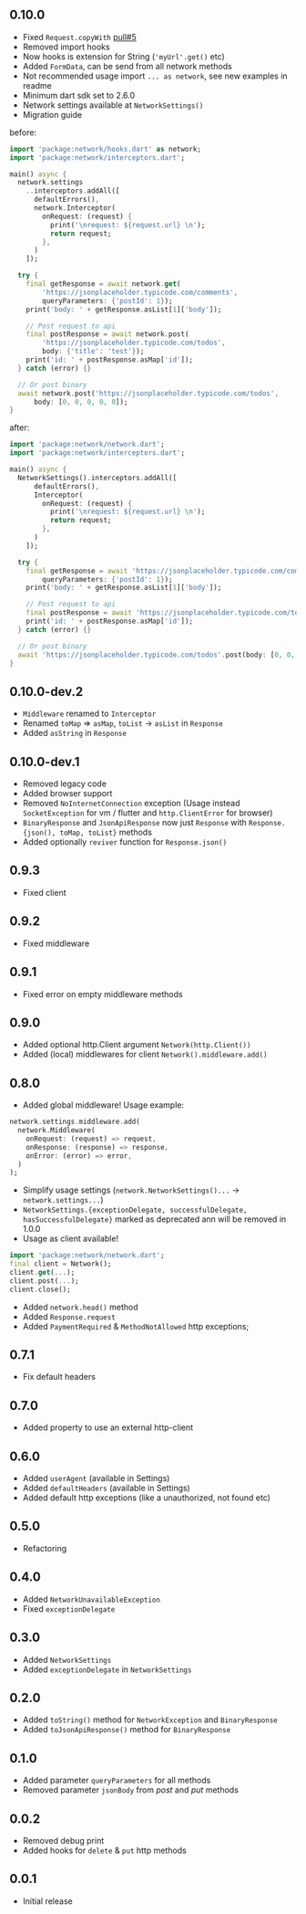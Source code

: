 [comment]: <> (Changelog bum example)
[comment]: <> (## version)
[comment]: <> (### Breaking Changes or ### New Features)
[comment]: <> (* Change description)

## 0.10.0

* Fixed `Request.copyWith` [pull#5](https://github.com/rbcprolabs/packages.dart/pull/5)
* Removed import hooks
* Now hooks is extension for String (`'myUrl'.get()` etc)
* Added `FormData`, can be send from all network methods
* Not recommended usage import `... as network`, see new examples in readme
* Minimum dart sdk set to 2.6.0
* Network settings available at `NetworkSettings()`
* Migration guide

before: 
```dart
import 'package:network/hooks.dart' as network;
import 'package:network/interceptors.dart';

main() async {
  network.settings
    ..interceptors.addAll([
      defaultErrors(),
      network.Interceptor(
        onRequest: (request) {
          print('\nrequest: ${request.url} \n');
          return request;
        },
      )
    ]);

  try {
    final getResponse = await network.get(
        'https://jsonplaceholder.typicode.com/comments',
        queryParameters: {'postId': 1});
    print('body: ' + getResponse.asList[1]['body']);

    // Post request to api
    final postResponse = await network.post(
        'https://jsonplaceholder.typicode.com/todos',
        body: {'title': 'test'});
    print('id: ' + postResponse.asMap['id']);
  } catch (error) {}

  // Or post binary
  await network.post('https://jsonplaceholder.typicode.com/todos',
      body: [0, 0, 0, 0, 0]);
}
```

after:
```dart
import 'package:network/network.dart';
import 'package:network/interceptors.dart';

main() async {
  NetworkSettings().interceptors.addAll([
      defaultErrors(),
      Interceptor(
        onRequest: (request) {
          print('\nrequest: ${request.url} \n');
          return request;
        },
      )
    ]);

  try {
    final getResponse = await 'https://jsonplaceholder.typicode.com/comments'.get(
        queryParameters: {'postId': 1});
    print('body: ' + getResponse.asList[1]['body']);

    // Post request to api
    final postResponse = await 'https://jsonplaceholder.typicode.com/todos'.post(body: {'title': 'test'});
    print('id: ' + postResponse.asMap['id']);
  } catch (error) {}

  // Or post binary
  await 'https://jsonplaceholder.typicode.com/todos'.post(body: [0, 0, 0, 0, 0]);
}
```

## 0.10.0-dev.2

* `Middleware` renamed to `Interceptor`
* Renamed `toMap` => `asMap`, `toList` -> `asList` in `Response`
* Added `asString` in `Response`

## 0.10.0-dev.1

* Removed legacy code
* Added browser support
* Removed `NoInternetConnection` exception (Usage instead `SocketException` for vm / flutter and `http.ClientError` for browser)
* `BinaryResponse` and `JsonApiResponse` now just `Response` with `Response.{json(), toMap, toList}` methods
* Added optionally `reviver` function for `Response.json()`

## 0.9.3

* Fixed client

## 0.9.2

* Fixed middleware

## 0.9.1

* Fixed error on empty middleware methods

## 0.9.0

* Added optional http.Client argument `Network(http.Client())`
* Added (local) middlewares for client `Network().middleware.add()`

## 0.8.0

* Added global middleware! Usage example:
```dart
network.settings.middleware.add(
  network.Middleware(
    onRequest: (request) => request,
    onResponse: (response) => response,
    onError: (error) => error,
  )
);
```
* Simplify usage settings (`network.NetworkSettings()...` -> `network.settings...`) 
* `NetworkSettings.{exceptionDelegate, successfulDelegate, hasSuccessfulDelegate}` marked as deprecated ann will be removed in 1.0.0
* Usage as client available!
```dart
import 'package:network/network.dart';
final client = Network();
client.get(...);
client.post(...);
client.close();
```
* Added `network.head()` method
* Added `Response.request`
* Added `PaymentRequired` & `MethodNotAllowed` http exceptions;

## 0.7.1

* Fix default headers

## 0.7.0 

* Added property to use an external http-client

## 0.6.0

* Added `userAgent` (available in Settings)
* Added `defaultHeaders` (available in Settings)
* Added default http exceptions (like a unauthorized, not found etc)

## 0.5.0 

* Refactoring

## 0.4.0

* Added `NetworkUnavailableException`
* Fixed `exceptionDelegate`

## 0.3.0

* Added `NetworkSettings`
* Added `exceptionDelegate` in `NetworkSettings`

## 0.2.0

* Added `toString()` method for `NetworkException` and `BinaryResponse`
* Added `toJsonApiResponse()` method for `BinaryResponse`

## 0.1.0

* Added parameter `queryParameters` for all methods
* Removed parameter `jsonBody` from *post* and *put* methods

## 0.0.2

* Removed debug print
* Added hooks for `delete` & `put` http methods

## 0.0.1

* Initial release

